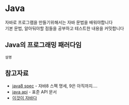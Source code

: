 # Java

자바로 프로그램을 만들기위해서는 자바 문법을 배워야합니다<br/>
기본 문법, 알아둬야할 점들을 공부하고 테스트한 내용을 커밋합니다


## Java의 프로그래밍 패러다임
````
설명
````

##

## 참고자료

* [java8 spec](http://docs.oracle.com/javase/specs/jls/se8/html/index.html) - 자바8 스펙 명세, 9은 아직까지....
* [java api](http://docs.oracle.com/javase/8/docs/api/) - 표준 API 문서
* [이것이 자바다](http://www.hanbit.co.kr/store/books/look.php?p_code=B1460673937)
